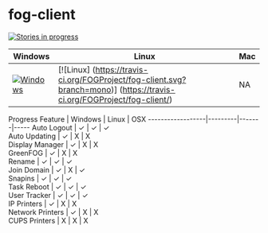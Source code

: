 # fog-client

[![Stories in progress](https://badge.waffle.io/FOGProject/fog-client.svg?label=In%20Progress&title=In%20Progress)](http://waffle.io/FOGProject/fog-client)

Windows      | Linux       | Mac
-------------|-------------|-------------
[![Windows](https://ci.appveyor.com/api/projects/status/6uqyhjiarj0dysa8?svg=true)](https://ci.appveyor.com/project/jbob182/fog-client) | [![Linux] (https://travis-ci.org/FOGProject/fog-client.svg?branch=mono)] (https://travis-ci.org/FOGProject/fog-client/) | NA 

Progress
      Feature     | Windows | Linux | OSX 
------------------|---------|-------|-----
    Auto Logout   |    ✓    |   ✓   |  ✓  
   Auto Updating  |    ✓    |   X   |  X  
  Display Manager |    ✓    |   X   |  X  
     GreenFOG     |    ✓    |   X   |  X  
      Rename      |    ✓    |   ✓   |  ✓  
    Join Domain   |    ✓    |   X   |  ✓  
      Snapins     |    ✓    |   ✓   |  ✓  
    Task Reboot   |    ✓    |   ✓   |  ✓  
   User Tracker   |    ✓    |   ✓   |  ✓  
    IP Printers   |    ✓    |   X   |  X  
 Network Printers |    ✓    |   X   |  X  
   CUPS Printers  |    X    |   X   |  X  